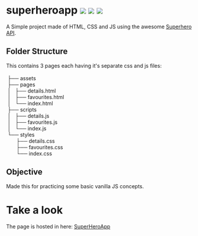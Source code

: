 # superheroapp  <img src='https://img.shields.io/badge/%20%3E__%20-%20html%20-green'> <img src='https://img.shields.io/badge/%20%3E__%20-%20CSS%20-green'> <img src='https://img.shields.io/badge/%20%3E__%20-%20JS%20-green'>
A Simple project made of HTML, CSS and JS using the awesome [Superhero API](https://superheroapi.com/).

## Folder Structure
This contains 3 pages each having it's separate css and js files:<br><br>
    &nbsp;├── assets<br>
    &nbsp;├── pages<br>
    &nbsp;│   ├── details.html<br>
    &nbsp;│   ├── favourites.html<br>
    &nbsp;│   └── index.html<br>
    &nbsp;├── scripts<br>
    &nbsp;│   ├── details.js<br>
    &nbsp;│   ├── favourites.js<br>
    &nbsp;│   └── index.js<br>
    &nbsp;└── styles<br>
&nbsp;&nbsp;&nbsp;&nbsp;&nbsp;&nbsp;&nbsp;├── details.css<br>
&nbsp;&nbsp;&nbsp;&nbsp;&nbsp;&nbsp;&nbsp;├── favourites.css<br>
&nbsp;&nbsp;&nbsp;&nbsp;&nbsp;&nbsp;&nbsp;└── index.css<br>
        
## Objective
Made this for practicing some basic vanilla JS concepts.

# Take a look
The page is hosted in here: [SuperHeroApp](https://wahidx.github.io/superheroapp/pages/index.html)
